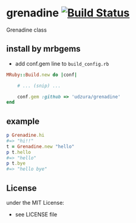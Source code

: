 # grenadine   [![Build Status](https://travis-ci.org/udzura/grenadine.svg?branch=master)](https://travis-ci.org/udzura/grenadine)
Grenadine class
## install by mrbgems
- add conf.gem line to `build_config.rb`

```ruby
MRuby::Build.new do |conf|

    # ... (snip) ...

    conf.gem :github => 'udzura/grenadine'
end
```
## example
```ruby
p Grenadine.hi
#=> "hi!!"
t = Grenadine.new "hello"
p t.hello
#=> "hello"
p t.bye
#=> "hello bye"
```

## License
under the MIT License:
- see LICENSE file
